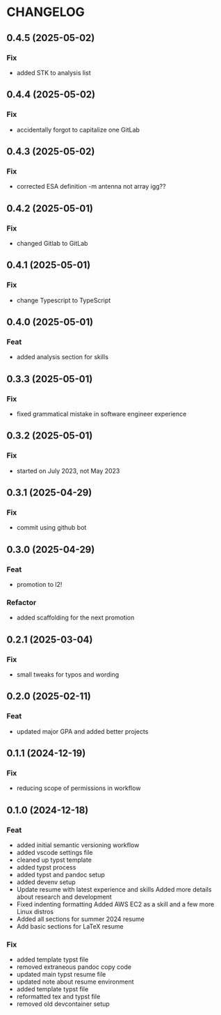 # CHANGELOG

## 0.4.5 (2025-05-02)

### Fix

- added STK to analysis list

## 0.4.4 (2025-05-02)

### Fix

- accidentally forgot to capitalize one GitLab

## 0.4.3 (2025-05-02)

### Fix

- corrected ESA definition -m antenna not array igg??

## 0.4.2 (2025-05-01)

### Fix

- changed Gitlab to GitLab

## 0.4.1 (2025-05-01)

### Fix

- change Typescript to TypeScript

## 0.4.0 (2025-05-01)

### Feat

- added analysis section for skills

## 0.3.3 (2025-05-01)

### Fix

- fixed grammatical mistake in software engineer experience

## 0.3.2 (2025-05-01)

### Fix

- started on July 2023, not May 2023

## 0.3.1 (2025-04-29)

### Fix

- commit using github bot

## 0.3.0 (2025-04-29)

### Feat

- promotion to l2!

### Refactor

- added scaffolding for the next promotion

## 0.2.1 (2025-03-04)

### Fix

- small tweaks for typos and wording

## 0.2.0 (2025-02-11)

### Feat

- updated major GPA and added better projects

## 0.1.1 (2024-12-19)

### Fix

- reducing scope of permissions in workflow

## 0.1.0 (2024-12-18)

### Feat

- added initial semantic versioning workflow
- added vscode settings file
- cleaned up typst template
- added typst process
- added typst and pandoc setup
- added devenv setup
- Update resume with latest experience and skills Added more details about
research and development
- Fixed indenting formatting Added AWS EC2 as a skill and a few more Linux
distros
- Added all sections for summer 2024 resume
- Add basic sections for LaTeX resume

### Fix

- added template typst file
- removed extraneous pandoc copy code
- updated main typst resume file
- updated note about resume environment
- added template typst file
- reformatted tex and typst file
- removed old devcontainer setup
